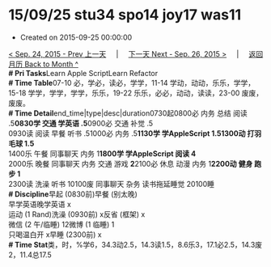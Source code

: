 # 15/09/25 stu34 spo14 joy17 was11

* Created on 2015-09-25 00:00:00

[&lt; Sep. 24, 2015 - Prev 上一天](d24.md)     \|     [下一天 Next - Sep. 26, 2015 &gt;](d26.md)     \|     [返回月历 Back to Month ^](index.md)   
**\# Pri Tasks**Learn Apple ScriptLearn Refactor  
**\# Time Table**07-10 必，学必，读必，学学，11-14 学动，动动，乐乐，学学，15-18 学学，学学，学学，乐乐，19-22 乐乐，必必，动动，读读，23-00 废废，废废。  
**\# Time Detail**end\_time\|type\|desc\|duration0730起0800必 内务 总结 阅读 .5**0830学 交通 学英语 .5**0900必 交通 补觉 .5  
0930读 阅读 早餐 听书 .51000必 内务 .5**1130学 学AppleScript 1.51300动 打羽毛球 1.5**  
1400乐 午餐 同事聊天 内务 1**1800学 学AppleScript 阅读 4**  
2000乐 晚餐 同事聊天 内务 交通 游戏 **2**2100必 休息 动漫 内务 1**2200动 健身 跑步 1**  
2300读 洗澡 听书 10100废 同事聊天 杂务 读书拖延睡觉 20100睡  
**\# Discipline**早起 \(0830前\)早餐 \(别太晚\)  
早学英语晚学英语 x  
运动 \(1 Rand\)洗澡 \(0930前\) x反省 \(框架\) x  
微信 \(2 午/临睡\) 12微博 \(1 临睡\) 1  
只喝温白开 x早睡 \(2300前\) x  
**\# Time Stat**类，时，%学6，34.3动2.5，14.3读1.5，8.6乐3，17.1必2.5，14.3废2，11.4总17.5

